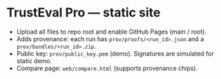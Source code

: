 # TrustEval Pro — static site
- Upload all files to repo root and enable GitHub Pages (main / root).
- Adds provenance: each run has `prov/proofs/<run_id>.json` and a `prov/bundles/<run_id>.zip`.
- Public key: `prov/public_key.pem` (demo). Signatures are simulated for static demo.
- Compare page: `web/compare.html` (supports provenance chips).
